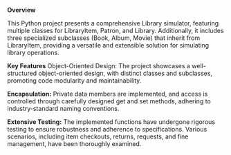 **Overview**

This Python project presents a comprehensive Library simulator, featuring multiple classes for LibraryItem, Patron, and Library. Additionally, it includes three specialized subclasses (Book, Album, Movie) that inherit from LibraryItem, providing a versatile and extensible solution for simulating library operations.

**Key Features**
Object-Oriented Design: The project showcases a well-structured object-oriented design, with distinct classes and subclasses, promoting code modularity and maintainability.

**Encapsulation:** Private data members are implemented, and access is controlled through carefully designed get and set methods, adhering to industry-standard naming conventions.

**Extensive Testing:** The implemented functions have undergone rigorous testing to ensure robustness and adherence to specifications. Various scenarios, including item checkouts, returns, requests, and fine management, have been thoroughly examined.

